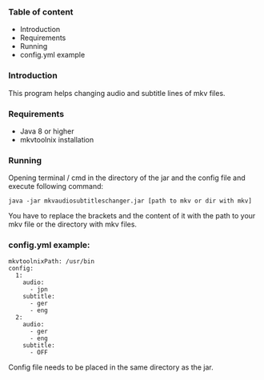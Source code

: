 ### Table of content
 - Introduction
 - Requirements
 - Running
 - config.yml example
 
### Introduction

This program helps changing audio and subtitle lines of mkv files.

### Requirements

 - Java 8 or higher
 - mkvtoolnix installation
 
### Running

Opening terminal / cmd in the directory of the jar and the config file and execute following command:

`java -jar mkvaudiosubtitleschanger.jar [path to mkv or dir with mkv]`

You have to replace the brackets and the content of it with the path to your mkv file or the directory with mkv files.

### config.yml example:

```
mkvtoolnixPath: /usr/bin
config:
  1:
    audio:
      - jpn
    subtitle:
      - ger
      - eng
  2:
    audio:
      - ger
      - eng
    subtitle:
      - OFF
```
Config file needs to be placed in the same directory as the jar.

